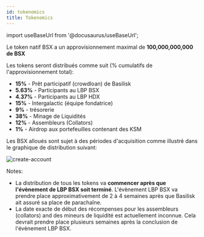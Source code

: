 ```yaml
---
id: tokenomics
title: Tokenomics
---
```


import useBaseUrl from '@docusaurus/useBaseUrl';

Le token natif BSX a un approvisionnement maximal de **100,000,000,000 de BSX**

Les tokens seront distribués comme suit (% cumulatifs de l'approvisionnement total):

* **15%** - Prêt participatif (crowdloan) de Basilisk
* **5.63%** - Participants au LBP BSX
* **4.37%** - Participants au LBP HDX
* **15%** - Intergalactic (équipe fondatrice)
* **9%** - trésorerie
* **38%** - Minage de Liquidités
* **12%** - Assembleurs (Collators)
* **1%** - Airdrop aux portefeuilles contenant des KSM

Les BSX alloués sont sujet à des périodes d'acquisition comme illustré dans le graphique de distribution suivant:

<div style={{textAlign: 'center', marginBottom: '2rem'}}>
  <img alt="create-account" src={useBaseUrl('/img/tokenomics/bsx_distribution.jpg')}  />
</div>

Notes:
* La distribution de tous les tokens va **commencer après que l'évènement de LBP BSX soit terminé**. L'évènement LBP BSX va prendre place approximativement de 2 à 4 semaines après que Basilisk ait assuré sa place de parachaîne.
* La date exacte de début des récompenses pour les assembleurs (collators) and des mineurs de liquidité est actuellement inconnue. Cela devrait prendre place plusieurs semaines après la conclusion de l'évènement LBP BSX. 
